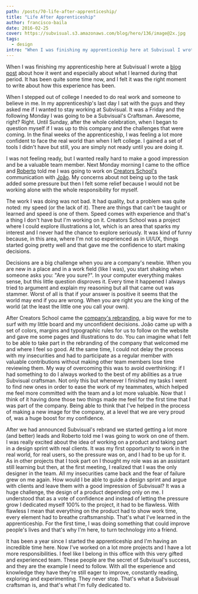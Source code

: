 ```yaml
---
path: /posts/70-life-after-apprenticeship/
title: "Life After Apprenticeship"
author: francisco-baila
date: 2016-02-25
cover: https://subvisual.s3.amazonaws.com/blog/hero/136/image@2x.jpg
tags:
  - design
intro: "When I was finishing my apprenticeship here at Subvisual I wrote a [blog post](https://subvisual.co/blog/posts/54-the-pursuit-of-craftsmanship) about how it went and especially about what I learned during that period. It has been quite some time now, and I felt it was the right moment to write about how this experience has been."
---
```


When I was finishing my apprenticeship here at Subvisual I wrote a [blog post](https://subvisual.co/blog/posts/54-the-pursuit-of-craftsmanship) about how it went and especially about what I learned during that period. It has been quite some time now, and I felt it was the right moment to write about how this experience has been.

When I stepped out of college I needed to do real work and someone to believe in me. In my apprenticeship's last day I sat with the guys and they asked me if I wanted to stay working at Subvisual. It was a Friday and the following Monday I was going to be a Subvisual's Craftsman. Awesome, right? Right. Until Sunday, after the whole celebration, when I began to question myself if I was up to this company and the challenges that were coming. In the final weeks of the apprenticeship, I was feeling a lot more confident to face the real world than when I left college. I gained a set of tools I didn't have but still, you are simply not ready until you are doing it. 

I was not feeling ready, but I wanted really hard to make a good impression and be a valuable team member. Next Monday morning I came to the office and [Roberto](https://twitter.com/rmdgb) told me I was going to work on [Creators School's](https://subvisual.co/case-studies/creators-school/) communication with [João](https://twitter.com/jferreiradzn). My concerns about not being up to the task added some pressure but then I felt some relief because I would not be working alone with the whole responsibility for myself.

The work I was doing was not bad. It had quality, but a problem was quite noted: my speed (or the lack of it). There are things that can't be taught or learned and speed is one of them. Speed comes with experience and that's a thing I don't have but I'm working on it. Creators School was a project where I could explore illustrations a lot, which is an area that sparks my interest and I never had the chance to explore seriously. It was kind of funny because, in this area, where I'm not so experienced as in UI/UX, things started going pretty well and that gave me the confidence to start making decisions.

Decisions are a big challenge when you are a company's newbie. When you are new in a place and in a work field (like I was), you start shaking when someone asks you: "Are you sure?". In your computer everything makes sense, but this little question disproves it. Every time it happened I always tried to argument and explain my reasoning but all that came out was stammer. Worst of all is that if your answer is positive it seems that the world may end if you are wrong. When you are right you are the king of the world (at the least the little one you call your own).

After Creators School came the [company's rebranding](https://subvisual.co/blog/posts/59-part-i-why-subvisual), a big wave for me to surf with my little board and my unconfident decisions. João came up with a set of colors, margins and typographic rules for us to follow on the website and gave me some pages and illustrations to do. You can imagine what I felt to be able to take part in the rebranding of the company that welcomed me and where I feel so good. At the same time, I could not delay the process with my insecurities and had to participate as a regular member with valuable contributions without making other team members lose time reviewing them. My way of overcoming this was to avoid overthinking: if I had something to do I always worked to the best of my abilities as a true Subvisual craftsman. Not only this but whenever I finished my tasks I went to find new ones in order to ease the work of my teammates, which helped me feel more committed with the team and a lot more valuable. Now that I think of it having done those two things made me feel for the first time that I was part of the company. Being able to think that I've helped in the process of making a new image for the company, at a level that we are very proud of, was a huge boost for my confidence.

After we had announced Subvisual's rebrand we started getting a lot more (and better) leads and Roberto told me I was going to work on one of them. I was really excited about the idea of working on a product and taking part in a design sprint with real clients. It was my first opportunity to work in the real world, for real users, so the pressure was on, and I had to be up for it. As in other projects that I took part on I thought my role was as an assistant still learning but then, at the first meeting, I realized that I was the only designer in the team. All my insecurities came back and the fear of failure grew on me again. How would I be able to guide a design sprint and argue with clients and leave them with a good impression of Subvisual? It was a huge challenge, the design of a product depending only on me. I understood that as a vote of confidence and instead of letting the pressure grow I dedicated myself 100% to the project, it had to be flawless. With flawless I mean that everything on the product had to show work time, every element had to breathe craftsmanship. That's what I've learned in the apprenticeship. For the first time, I was doing something that could improve people's lives and that's why I'm here, to turn technology into a friend.

It has been a year since I started the apprenticeship and I'm having an incredible time here. Now I've worked on a lot more projects and I have a lot more responsibilities. I feel like I belong in this office with this very gifted and experienced team. These people are the secret of Subvisual's success, and they are the example I need to follow. With all the experience and knowledge they have they're still eager to improve, constantly reading, exploring and experimenting. They never stop. That's what a Subvisual craftsman is, and that's what I'm fully dedicated to.
